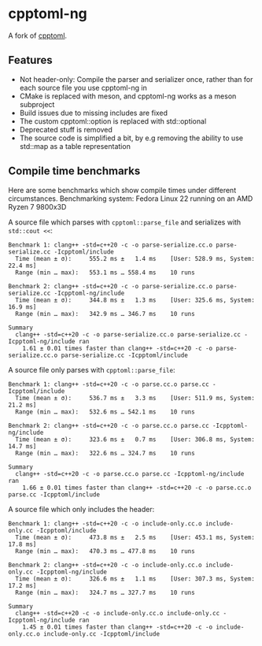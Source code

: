 # cpptoml-ng

A fork of [cpptoml](https://github.com/skystrife/cpptoml).

## Features

* Not header-only: Compile the parser and serializer once,
  rather than for each source file you use cpptoml-ng in
* CMake is replaced with meson, and cpptoml-ng works as a meson subproject
* Build issues due to missing includes are fixed
* The custom cpptoml::option is replaced with std::optional
* Deprecated stuff is removed
* The source code is simplified a bit, by e.g removing the ability to use std::map
  as a table representation

## Compile time benchmarks

Here are some benchmarks which show compile times under different circumstances.
Benchmarking system: Fedora Linux 22 running on an AMD Ryzen 7 9800x3D

A source file which parses with `cpptoml::parse_file` and serializes
with `std::cout <<`:

```
Benchmark 1: clang++ -std=c++20 -c -o parse-serialize.cc.o parse-serialize.cc -Icpptoml/include
  Time (mean ± σ):     555.2 ms ±   1.4 ms    [User: 528.9 ms, System: 22.4 ms]
  Range (min … max):   553.1 ms … 558.4 ms    10 runs

Benchmark 2: clang++ -std=c++20 -c -o parse-serialize.cc.o parse-serialize.cc -Icpptoml-ng/include
  Time (mean ± σ):     344.8 ms ±   1.3 ms    [User: 325.6 ms, System: 16.9 ms]
  Range (min … max):   342.9 ms … 346.7 ms    10 runs

Summary
  clang++ -std=c++20 -c -o parse-serialize.cc.o parse-serialize.cc -Icpptoml-ng/include ran
    1.61 ± 0.01 times faster than clang++ -std=c++20 -c -o parse-serialize.cc.o parse-serialize.cc -Icpptoml/include
```

A source file only parses with `cpptoml::parse_file`:

```
Benchmark 1: clang++ -std=c++20 -c -o parse.cc.o parse.cc -Icpptoml/include
  Time (mean ± σ):     536.7 ms ±   3.3 ms    [User: 511.9 ms, System: 21.2 ms]
  Range (min … max):   532.6 ms … 542.1 ms    10 runs

Benchmark 2: clang++ -std=c++20 -c -o parse.cc.o parse.cc -Icpptoml-ng/include
  Time (mean ± σ):     323.6 ms ±   0.7 ms    [User: 306.8 ms, System: 14.7 ms]
  Range (min … max):   322.6 ms … 324.7 ms    10 runs

Summary
  clang++ -std=c++20 -c -o parse.cc.o parse.cc -Icpptoml-ng/include ran
    1.66 ± 0.01 times faster than clang++ -std=c++20 -c -o parse.cc.o parse.cc -Icpptoml/include
```

A source file which only includes the header:

```
Benchmark 1: clang++ -std=c++20 -c -o include-only.cc.o include-only.cc -Icpptoml/include
  Time (mean ± σ):     473.8 ms ±   2.5 ms    [User: 453.1 ms, System: 17.8 ms]
  Range (min … max):   470.3 ms … 477.8 ms    10 runs

Benchmark 2: clang++ -std=c++20 -c -o include-only.cc.o include-only.cc -Icpptoml-ng/include
  Time (mean ± σ):     326.6 ms ±   1.1 ms    [User: 307.3 ms, System: 17.2 ms]
  Range (min … max):   324.7 ms … 327.7 ms    10 runs

Summary
  clang++ -std=c++20 -c -o include-only.cc.o include-only.cc -Icpptoml-ng/include ran
    1.45 ± 0.01 times faster than clang++ -std=c++20 -c -o include-only.cc.o include-only.cc -Icpptoml/include
```
